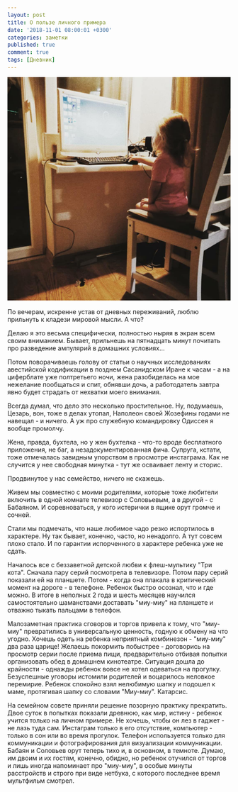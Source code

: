 ```yaml
---
layout: post
title: О пользе личного примера
date: '2018-11-01 08:00:01 +0300'
categories: заметки
published: true
comment: true
tags: [Дневник]
---
```


![Вечерний досуг]( /image/youngcoder.jpg)


По вечерам, искренне устав от дневных переживаний, люблю прильнуть к кладези мировой мысли. А что?  
  
Делаю я это весьма специфически, полностью ныряя в экран всем своим вниманием. Бывает, прильнешь на пятнадцать минут почитать про разведение ампулярий в домашних условиях...  
  
Потом поворачиваешь голову от статьи о научных исследованиях авестийской кодификации в позднем Сасанидском Иране к часам - а на циферблате уже полтретьего ночи, жена разобиделась на мое нежелание пообщаться и спит, обнявши дочь, а работодатель завтра явно будет страдать от нехватки моего внимания.   
  
Всегда думал, что дело это несколько простительное. Ну, подумаешь, Цезарь, вон, тоже в делах утопал, Наполеон своей Жозефины годами не навещал - и ничего. А уж про служебную командировку Одиссея я вообще промолчу.  
  
Жена, правда, бухтела, но у жен бухтелка - что-то вроде бесплатного приложения, не баг, а незадокументированная фича.  Супруга, кстати, тоже отмечалась завидным упорством в просмотре инстаграма. Как не случится у нее свободная минутка - тут же осваивает ленту и сторис.   
  
Продвинутое у нас семейство, ничего не скажешь.  
  
Живем мы совместно с моими родителями, которые тоже любители включить в одной комнате телевизор с Соловьевым, а в другой - с Бабаяном. И соревноваться, у кого истерички в ящике орут громче и сочней.   
  
Стали мы подмечать, что наше любимое чадо резко испортилось в характере. Ну так бывает, конечно, часто, но ненадолго. А тут совсем плохо стало. И по гарантии испорченного в характере ребенка уже не сдать.
  
Началось все с беззаветной детской любви к флеш-мультику "Три кота".  Сначала пару серий посмотрела в телевизоре. Потом пару серий показали ей на планшете. Потом - когда она плакала в критический момент на дороге - в телефоне. Ребенок быстро осознал, что и где можно. В итоге в неполных 2 года и шесть месяцев научился самостоятельно шаманствами доставать "миу-миу" на планшете и отважно тыкать пальцами в телефон.   
  
Малозаметная практика сговоров и торгов привела к тому, что "миу-миу" превратились в универсальную ценность, годную к обмену на что угодно. Хочешь одеть на ребенка неприятный комбинезон - "миу-миу" два раза царице! Желаешь покормить побыстрее - договорись на просмотр серии после приема пищи, предварительно отбивая попытки организовать обед в домашнем кинотеатре. Ситуация дошла до крайности - однажды ребенок вовсе не хотел одеваться на прогулку. Безуспешные уговоры истомили родителей и воцарилось неловкое перемирие. Ребенок спокойно взял нелюбимую шапку и подошел к маме, протягивая шапку со словами "Миу-миу". Катарсис.  
  
На семейном совете приняли решение позорную практику прекратить. Двое суток в попытках показали древнюю, как мир, истину - ребенок учится только на личном примере. Не хочешь, чтобы он лез в гаджет - не лазь туда сам. Инстаграм только в его отсутствие, компьютер - только в сон или во время прогулок. Телефон используется только для коммуникации и фотографирования для визуализации коммуникации. Бабаян и Соловьев орут теперь тихо и, в основном, в темноте. Думаю, им двоим и их гостям, конечно, обидно, но ребенок отучился от торгов и лишь иногда напоминает про "миу-миу", в особые минуты расстройств и строго при виде нетбука, с которого последнее время мультфильм смотрел.  
  

